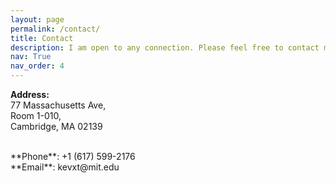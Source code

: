 ```yaml
---
layout: page
permalink: /contact/
title: Contact
description: I am open to any connection. Please feel free to contact me. 
nav: True
nav_order: 4
---
```


**Address:** <br>
77 Massachusetts Ave,
<br>
Room 1-010,
<br>
Cambridge, MA 02139

<br>
**Phone**: +1 (617) 599-2176
<br>
**Email**: kevxt@mit.edu
